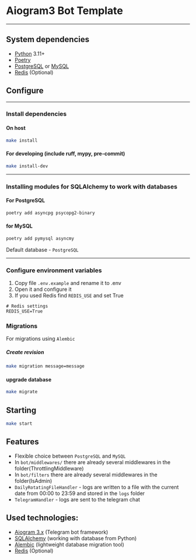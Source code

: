 # Aiogram3 Bot Template

---
## System dependencies
- [Python](https://www.python.org/) 3.11+
- [Poetry](https://python-poetry.org/)
- [PostgreSQL](https://www.postgresql.org/) or [MySQL](https://www.mysql.com/)
- [Redis](https://redis.io/) (Optional)

## Configure

---
### Install dependencies

#### On host
```bash
make install
````

#### For developing (include ruff, mypy, pre-commit)
```bash
make install-dev
```

---
### Installing modules for SQLAlchemy to work with databases

#### For PostgreSQL
```bash
poetry add asyncpg psycopg2-binary
````
#### for MySQL
```bash
poetry add pymysql asyncmy
```

Default database - `PostgreSQL`

---
### Configure environment variables
1. Copy file `.env.example` and rename it to .env
2. Open it and configure it
3. If you used Redis find `REDIS_USE` and set True
```
# Redis settings
REDIS_USE=True
```

### Migrations
For migrations using `Alembic`
##### Create revision
```bash
make migration message=message
```

#### upgrade database
```bash
make migrate
```
## Starting
```bash
make start
```

## Features
- Flexible choice between `PostgreSQL` and `MySQL`
- In `bot/middlewares/` there are already several middlewares in the folder(ThrottlingMiddleware)
- In `bot/filters` there are already several middlewares in the folder(IsAdmin)
- `DailyRotatingFileHandler` - logs are written to a file with the current date from 00:00 to 23:59 and stored in the `logs` folder
- `TelegramHandler` - logs are sent to the telegram chat
## Used technologies:
- [Aiogram 3.x](https://github.com/aiogram/aiogram) (Telegram bot framework)
- [SQLAlchemy](https://docs.sqlalchemy.org/en/20/) (working with database from Python)
- [Alembic](https://alembic.sqlalchemy.org/en/latest/) (lightweight database migration tool)
- [Redis](https://redis.io/docs/) (Optional)
